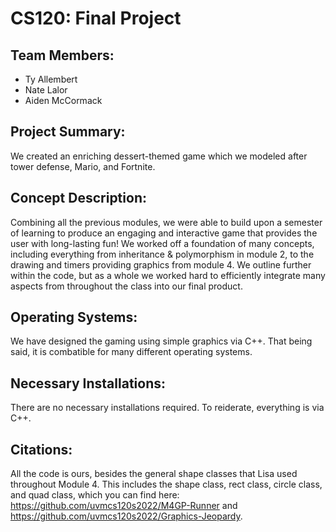 # CS120: Final Project
## Team Members:
 - Ty Allembert
 - Nate Lalor
 - Aiden McCormack

## Project Summary:
We created an enriching dessert-themed game which we modeled after tower defense, Mario, and Fortnite. 

## Concept Description:
Combining all the previous modules, we were able to build upon a semester of learning to produce an engaging and interactive game that provides the user with long-lasting fun! We worked off a foundation of many concepts, including everything from inheritance & polymorphism in module 2, to the drawing and timers providing graphics from module 4. We outline further within the code, but as a whole we worked hard to efficiently integrate many aspects from throughout the class into our final product. 

## Operating Systems:
We have designed the gaming using simple graphics via C++. That being said, it is combatible for many different operating systems.

## Necessary Installations:
There are no necessary installations required. To reiderate, everything is via C++.

## Citations:
All the code is ours, besides the general shape classes that Lisa used throughout Module 4. This includes the shape class, rect class, circle class, and quad class, which you can find here: https://github.com/uvmcs120s2022/M4GP-Runner and https://github.com/uvmcs120s2022/Graphics-Jeopardy.






